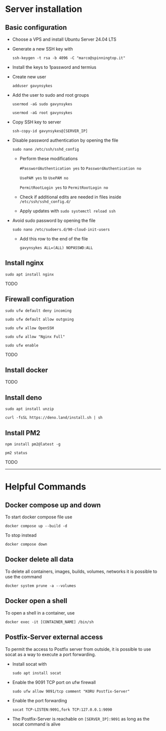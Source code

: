 # Server installation

## Basic configuration

- Choose a VPS and install Ubuntu Server 24.04 LTS

- Generate a new SSH key with

  `ssh-keygen -t rsa -b 4096 -C "marco@spinningtop.it"`

- Install the keys to 1password and termius

- Create new user

  `adduser gavynsykes`

- Add the user to sudo and root groups

  `usermod -aG sudo gavynsykes`

  `usermod -aG root gavynsykes`

- Copy SSH key to server

  `ssh-copy-id gavynsykes@[SERVER_IP]`

- Disable password authentication by opening the file

  `sudo nano /etc/ssh/sshd_config`

  - Perform these modifications

    `#PasswordAuthentication yes` to `PasswordAuthentication no`

    `UsePAM yes` to `UsePAM no`

    `PermitRootLogin yes` to `PermitRootLogin no`

  - Check if additional edits are needed in files inside `/etc/ssh/sshd_config.d/`

  - Apply updates with `sudo systemctl reload ssh`

- Avoid sudo password by opening the file

  `sudo nano /etc/sudoers.d/90-cloud-init-users`

  - Add this row to the end of the file

    `gavynsykes ALL=(ALL) NOPASSWD:ALL`

## Install nginx

`sudo apt install nginx`

TODO

## Firewall configuration

`sudo ufw default deny incoming`

`sudo ufw default allow outgoing`

`sudo ufw allow OpenSSH`

`sudo ufw allow "Nginx Full"`

`sudo ufw enable`

TODO

## Install docker

TODO

## Install deno

`sudo apt install unzip`

`curl -fsSL https://deno.land/install.sh | sh`

## Install PM2

`npm install pm2@latest -g`

`pm2 status`

TODO

---

# Helpful Commands

## Docker compose up and down

To start docker compose file use

`docker compose up --build -d`

To stop instead

`docker compose down`

## Docker delete all data

To delete all containers, images, builds, volumes, networks it is possible to use the command

`docker system prune -a --volumes`

## Docker open a shell

To open a shell in a container, use

`docker exec -it [CONTAINER_NAME] /bin/sh`

## Postfix-Server external access

To permit the access to Postfix server from outside, it is possible to use socat as a way to execute a port forwarding.

- Install socat with

  `sudo apt install socat`

- Enable the 9091 TCP port on ufw firewall

  `sudo ufw allow 9091/tcp comment "KORU Postfix-Server"`

- Enable the port forwarding

  `socat TCP-LISTEN:9091,fork TCP:127.0.0.1:9090`

- The Postfix-Server is reachable on `[SERVER_IP]:9091` as long as the socat command is alive
